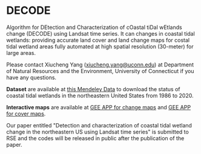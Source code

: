 # DECODE
Algorithm for DEtection and Characterization of cOastal tiDal wEtlands change (DECODE) using Landsat time series. It can changes in coastal tidal wetlands: providing accurate land cover and land change maps for costal tidal wetland areas fully automated at high spatial resolution (30-meter) for large areas. 

Please contact Xiucheng Yang (xiucheng.yang@uconn.edu) at Department of Natural Resources and the Environment, University of Connecticut if you have any questions.

**Dataset** are available at [this Mendeley Data](http://dx.doi.org/10.17632/5dz3c5tfw9.1) to download the status of coastal tidal wetlands in the northeastern United States from 1986 to 2020.

**Interactive maps** are available at [GEE APP for change maps](https://gers.users.earthengine.app/view/decodechange) and [GEE APP for cover maps](https://gers.users.earthengine.app/view/decodecover).

Our paper entitled "Detection and characterization of coastal tidal wetland change in the northeastern US using Landsat time series" is submitted to RSE and the codes will be released in public after the publication of the paper.
